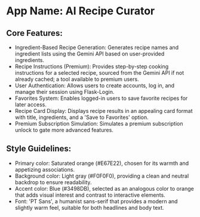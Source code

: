 # **App Name**: AI Recipe Curator

## Core Features:

- Ingredient-Based Recipe Generation: Generates recipe names and ingredient lists using the Gemini API based on user-provided ingredients.
- Recipe Instructions (Premium): Provides step-by-step cooking instructions for a selected recipe, sourced from the Gemini API if not already cached; a tool available to premium users.
- User Authentication: Allows users to create accounts, log in, and manage their session using Flask-Login.
- Favorites System: Enables logged-in users to save favorite recipes for later access.
- Recipe Card Display: Displays recipe results in an appealing card format with title, ingredients, and a 'Save to Favorites' option.
- Premium Subscription Simulation: Simulates a premium subscription unlock to gate more advanced features.

## Style Guidelines:

- Primary color: Saturated orange (#E67E22), chosen for its warmth and appetizing associations.
- Background color: Light gray (#F0F0F0), providing a clean and neutral backdrop to ensure readability.
- Accent color: Blue (#3498DB), selected as an analogous color to orange that adds visual interest and contrast to interactive elements.
- Font: 'PT Sans', a humanist sans-serif that provides a modern and slightly warm feel, suitable for both headlines and body text. 